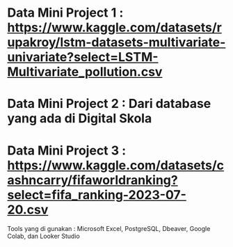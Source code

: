 # Data Mini Project 1 : https://www.kaggle.com/datasets/rupakroy/lstm-datasets-multivariate-univariate?select=LSTM-Multivariate_pollution.csv
# Data Mini Project 2 : Dari database yang ada di Digital Skola
# Data Mini Project 3 : https://www.kaggle.com/datasets/cashncarry/fifaworldranking?select=fifa_ranking-2023-07-20.csv
Tools yang di gunakan : Microsoft Excel, PostgreSQL, Dbeaver, Google Colab, dan Looker Studio
